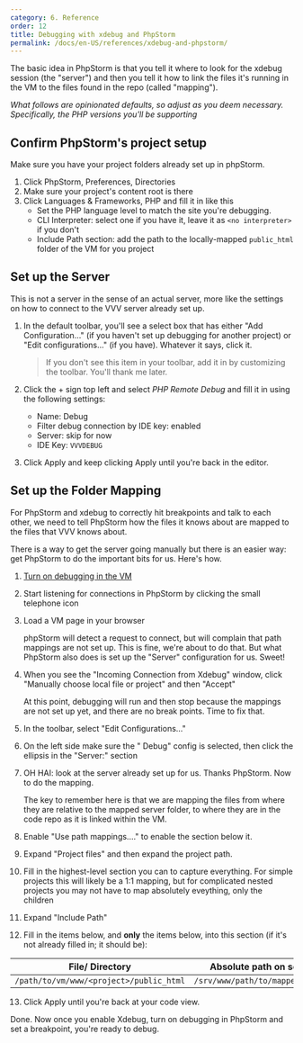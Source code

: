 ```yaml
---
category: 6. Reference
order: 12
title: Debugging with xdebug and PhpStorm
permalink: /docs/en-US/references/xdebug-and-phpstorm/
---
```


The basic idea in PhpStorm is that you tell it where to look for the xdebug session (the "server") and then you tell it how to link the files it's running in the VM to the files found in the repo (called "mapping").

_What follows are opinionated defaults, so adjust as you deem necessary. Specifically, the PHP versions you'll be supporting_

## Confirm PhpStorm's project setup

Make sure you have your project folders already set up in phpStorm.

1. Click PhpStorm, Preferences, Directories
2. Make sure your project's content root is there
3. Click Languages & Frameworks, PHP and fill it in like this
   - Set the PHP language level to match the site you're debugging.
   - CLI Interpreter: select one if you have it, leave it as `<no interpreter>` if you don't
   - Include Path section: add the path to the locally-mapped `public_html` folder of the VM for you project

## Set up the Server

This is not a server in the sense of an actual server, more like the settings on how to connect to the VVV server already set up.

1. In the default toolbar, you'll see a select box that has either "Add Configuration..." (if you haven't set up debugging for another project) or "Edit configurations..." (if you have). Whatever it says, click it. 

   > If you don't see this item in your toolbar, add it in by customizing the toolbar. You'll thank me later. 

2. Click the + sign top left and select *PHP Remote Debug* and fill it in using the following settings:
    - Name: <your project name> Debug
    - Filter debug connection by IDE key: enabled
    - Server: skip for now
    - IDE Key: `VVVDEBUG`
3. Click Apply and keep clicking Apply until you're back in the editor.

## Set up the Folder Mapping

For PhpStorm and xdebug to correctly hit breakpoints and talk to each other, we need to tell PhpStorm how the files it knows about are mapped to the files that VVV knows about.

There is a way to get the server going manually but there is an easier way: get PhpStorm to do the important bits for us. Here's how.

1. [Turn on debugging in the VM](xdebug.md)
2. Start listening for connections in PhpStorm by clicking the small telephone icon
3. Load a VM page in your browser

   phpStorm will detect a request to connect, but will complain that path mappings are not set up. This is fine, we're about to do that. But what PhpStorm also does is set up the "Server" configuration for us. Sweet!

4. When you see the "Incoming Connection from Xdebug" window, click "Manually choose local file or project" and then "Accept"

   At this point, debugging will run and then stop because the mappings are not set up yet, and there are no break points. Time to fix that.

5. In the toolbar, select "Edit Configurations..."
6. On the left side make sure the "<your project name> Debug" config is selected, then click the ellipsis in the "Server:" section
7. OH HAI: look at the server already set up for us. Thanks PhpStorm. Now to do the mapping.

   The key to remember here is that we are mapping the files from where they are relative to the mapped server folder, to where they are in the code repo as it is linked within the VM.

8. Enable "Use path mappings...." to enable the section below it.
9. Expand "Project files" and then expand the project path. 
10. Fill in the highest-level section you can to capture everything. For simple projects this will likely be a 1:1 mapping, but for complicated nested projects you may not have to map absolutely eveything, only the children
11. Expand "Include Path"
12. Fill in the items below, and **only** the items below, into this section (if it's not already filled in; it should be):

   | File/ Directory| Absolute path on server |
   |---|---|
   | `/path/to/vm/www/<project>/public_html` | `/srv/www/path/to/mapped/folder` |

13. Click Apply until you're back at your code view.

Done. Now once you enable Xdebug, turn on debugging in PhpStorm and set a breakpoint, you're ready to debug.
